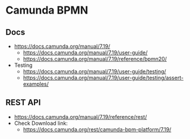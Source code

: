 # Camunda BPMN

## Docs
- https://docs.camunda.org/manual/7.19/
  - https://docs.camunda.org/manual/7.19/user-guide/
  - https://docs.camunda.org/manual/7.19/reference/bpmn20/
- Testing
  - https://docs.camunda.org/manual/7.19/user-guide/testing/
  - https://docs.camunda.org/manual/7.19/user-guide/testing/assert-examples/

## REST API
- https://docs.camunda.org/manual/7.19/reference/rest/
- Check Download link:
  - https://docs.camunda.org/rest/camunda-bpm-platform/7.19/

